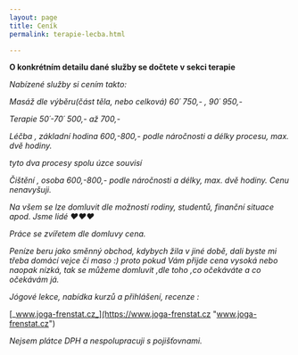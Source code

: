 ```yaml
---
layout: page
title: Ceník
permalink: terapie-lecba.html

---
```

**O konkrétním detailu dané služby se dočtete v sekci terapie**

_Nabízené služby si cením takto:_

_Masáž dle výběru(část těla, nebo celková) 60´ 750,- , 90´ 950,-_

_Terapie 50´-70´ 500,- až 700,-_

_Léčba , základní hodina 600,-800,- podle náročnosti a délky procesu, max. dvě hodiny._ 

_tyto dva procesy spolu úzce souvisí_

_Čištění , osoba 600,-800,- podle náročnosti a délky, max. dvě hodiny. Cenu nenavyšuji._

_Na všem se lze domluvit dle možností rodiny, studentů, finanční situace apod. Jsme lidé ♥♥♥_

_Práce se zvířetem dle domluvy cena._

_Peníze beru jako směnný obchod, kdybych žila v jiné době, dali byste mi třeba domácí vejce či maso :) proto pokud Vám přijde cena vysoká nebo naopak nízká, tak se můžeme domluvit ,dle toho ,co očekáváte a co očekávám já._

_Jógové lekce, nabídka kurzů a přihlášení, recenze :_

[_www.joga-frenstat.cz_](https://www.joga-frenstat.cz "www.joga-frenstat.cz")

_Nejsem plátce DPH a nespolupracuji s pojišťovnami._